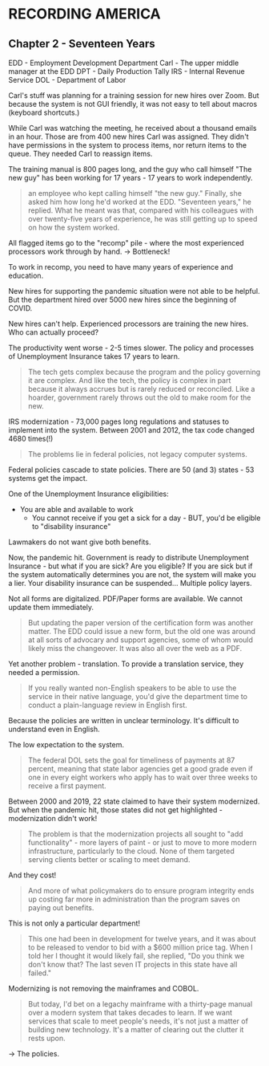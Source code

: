 # RECORDING AMERICA

## Chapter 2 - Seventeen Years

EDD - Employment Development Department
Carl - The upper middle manager at the EDD
DPT - Daily Production Tally
IRS - Internal Revenue Service
DOL - Department of Labor

Carl's stuff was planning for a training session for new hires over Zoom. But because the system is not GUI friendly, it was not easy to tell about macros (keyboard shortcuts.)

While Carl was watching the meeting, he received about a thousand emails in an hour. Those are from 400 new hires Carl was assigned. They didn't have permissions in the system to process items, nor return items to the queue. They needed Carl to reassign items.

The training manual is 800 pages long, and the guy who call himself "The new guy" has been working for 17 years - 17 years to work independently.

> an employee who kept calling himself "the new guy." Finally, she asked him how long he'd worked at the EDD. "Seventeen years," he replied. What he meant was that, compared with his colleagues with over twenty-five years of experience, he was still getting up to speed on how the system worked.

All flagged items go to the "recomp" pile - where the most experienced processors work through by hand. -> Bottleneck!

To work in recomp, you need to have many years of experience and education.

New hires for supporting the pandemic situation were not able to be helpful. But the department hired over 5000 new hires since the beginning of COVID.

New hires can't help. Experienced processors are training the new hires. Who can actually proceed?

The productivity went worse - 2-5 times slower. The policy and processes of Unemployment Insurance takes 17 years to learn.

> The tech gets complex because the program and the policy governing it are complex. And like the tech, the policy is complex in part because it always accrues but is rarely reduced or reconciled. Like a hoarder, government rarely throws out the old to make room for the new.

IRS modernization - 73,000 pages long regulations and statuses to implement into the system. Between 2001 and 2012, the tax code changed 4680 times(!)

> The problems lie in federal policies, not legacy computer systems.

Federal policies cascade to state policies. There are 50 (and 3) states - 53 systems get the impact.

One of the Unemployment Insurance eligibilities:

- You are able and available to work
  - You cannot receive if you get a sick for a day - BUT, you'd be eligible to "disability insurance"

Lawmakers do not want give both benefits.

Now, the pandemic hit. Government is ready to distribute Unemployment Insurance - but what if you are sick? Are you eligible? If you are sick but if the system automatically determines you are not, the system will make you a lier. Your disability insurance can be suspended... Multiple policy layers.

Not all forms are digitalized. PDF/Paper forms are available. We cannot update them immediately.

> But updating the paper version of the certification form was another matter. The EDD could issue a new form, but the old one was around at all sorts of advocary and support agencies, some of whom would likely miss the changeover. It was also all over the web as a PDF.

Yet another problem - translation. To provide a translation service, they needed a permission.

> If you really wanted non-English speakers to be able to use the service in their native language, you'd give the department time to conduct a plain-language review in English first.

Because the policies are written in unclear terminology. It's difficult to understand even in English.

The low expectation to the system.

> The federal DOL sets the goal for timeliness of payments at 87 percent, meaning that state labor agencies get a good grade even if one in every eight workers who apply has to wait over three weeks to receive a first payment.

Between 2000 and 2019, 22 state claimed to have their system modernized. But when the pandemic hit, those states did not get highlighted - modernization didn't work!

> The problem is that the modernization projects all sought to "add functionality" - more layers of paint - or just to move to more modern infrastructure, particularly to the cloud. None of them targeted serving clients better or scaling to meet demand.

And they cost!

> And more of what policymakers do to ensure program integrity ends up costing far more in administration than the program saves on paying out benefits.

This is not only a particular department!

> This one had been in development for twelve years, and it was about to be released to vendor to bid with a $600 million price tag. When I told her I thought it would likely fail, she replied, "Do you think we don't know that? The last seven IT projects in this state have all failed."

Modernizing is not removing the mainframes and COBOL.

> But today, I'd bet on a legachy mainframe with a thirty-page manual over a modern system that takes decades to learn. If we want services that scale to meet people's needs, it's not just a matter of building new technology. It's a matter of clearing out the clutter it rests upon.

-> The policies.

